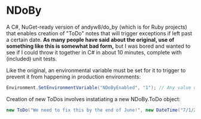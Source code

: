 NDoBy
=====

A C#, NuGet-ready version of andyw8/do_by (which is for Ruby projects) that enables creation of "ToDo" notes that will trigger exceptions if left past a certain date. **As many people have said about the original, use of something like this is somewhat bad form,** but I was bored and wanted to see if I could throw it together in C# in about 10 minutes, complete with (included) unit tests.

Like the original, an environmental variable must be set for it to trigger to prevent it from happening in production environments:

```C#
Environment.SetEnvironmentVariable("NDoByEnabled", "1"); // Any value other than "1" treated as false
```

Creation of new ToDos involves instatiating a new NDoBy.ToDo object:

```C#
new ToDo("We need to fix this by the end of June!", new DateTime("7/1/2014 12:00 AM"));
```